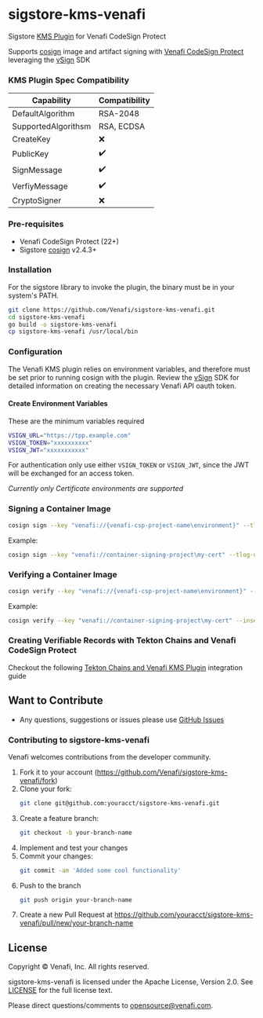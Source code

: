 # sigstore-kms-venafi
Sigstore [KMS Plugin](https://github.com/sigstore/sigstore/tree/main/pkg/signature/kms/cliplugin) for Venafi CodeSign Protect

Supports [cosign](https://github.com/sigstore/cosign) image and artifact signing with [Venafi CodeSign Protect](https://venafi.com/codesign-protect/) leveraging the [vSign](https://github.com/Venafi/vsign) SDK

### KMS Plugin Spec Compatibility
| Capability | Compatibility |
| ---------- | ------------- |
| DefaultAlgorithm | RSA-2048 |
| SupportedAlgorithsm | RSA, ECDSA |
| CreateKey | :x: |
| PublicKey | :heavy_check_mark: |
| SignMessage | :heavy_check_mark: |
| VerfiyMessage | :heavy_check_mark: |
| CryptoSigner | :x: |


### Pre-requisites
* Venafi CodeSign Protect (22+)
* Sigstore [cosign](https://github.com/sigstore/cosign) v2.4.3+

### Installation

For the sigstore library to invoke the plugin, the binary must be in your system's PATH.

```sh
git clone https://github.com/Venafi/sigstore-kms-venafi.git
cd sigstore-kms-venafi
go build -o sigstore-kms-venafi
cp sigstore-kms-venafi /usr/local/bin
```

### Configuration

The Venafi KMS plugin relies on environment variables, and therefore must be set prior to running cosign with the plugin.  Review the [vSign](https://github.com/Venafi/vsign) SDK for detailed information on creating the necessary Venafi API oauth token.

#### Create Environment Variables

These are the minimum variables required

```sh
VSIGN_URL="https://tpp.example.com"
VSIGN_TOKEN="xxxxxxxxxx"
VSIGN_JWT="xxxxxxxxxxx"
```

For authentication only use either `VSIGN_TOKEN` or `VSIGN_JWT`, since the JWT will be exchanged for an access token.

*Currently only Certificate environments are supported*

### Signing a Container Image

```sh
cosign sign --key "venafi://{venafi-csp-project-name\environment}" --tlog-upload=false my-org-repo/my-image:v1
```

Example:

```sh
cosign sign --key "venafi://container-signing-project\my-cert" --tlog-upload=false my-org-repo/my-image:v1
```

### Verifying a Container Image

```sh
cosign verify --key "venafi://{venafi-csp-project-name\environment}" --insecure-ignore-tlog=true my-org-repo/my-image:v1
```

Example:

```sh
cosign verify --key "venafi://container-signing-project\my-cert" --insecure-ignore-tlog=true my-org-repo/my-image:v1
```

### Creating Verifiable Records with Tekton Chains and Venafi CodeSign Protect

Checkout the following [Tekton Chains and Venafi KMS Plugin](./TEKTONCHAINS.md) integration guide

## Want to Contribute

* Any questions, suggestions or issues please use [GitHub Issues](https://github.com/Venafi/sigstore-kms-venafi/issues)

### Contributing to sigstore-kms-venafi

Venafi welcomes contributions from the developer community.

1. Fork it to your account (https://github.com/Venafi/sigstore-kms-venafi/fork)
2. Clone your fork:
   ```sh
   git clone git@github.com:youracct/sigstore-kms-venafi.git
   ```
3. Create a feature branch:
   ```sh
   git checkout -b your-branch-name
   ```
4. Implement and test your changes
5. Commit your changes:
   ```sh
   git commit -am 'Added some cool functionality'
   ```
6. Push to the branch
   ```sh
   git push origin your-branch-name
   ```
7. Create a new Pull Request at https://github.com/youracct/sigstore-kms-venafi/pull/new/your-branch-name

## License

Copyright &copy; Venafi, Inc. All rights reserved.

sigstore-kms-venafi is licensed under the Apache License, Version 2.0. See [LICENSE](./LICENSE) for the full license text.

Please direct questions/comments to opensource@venafi.com.